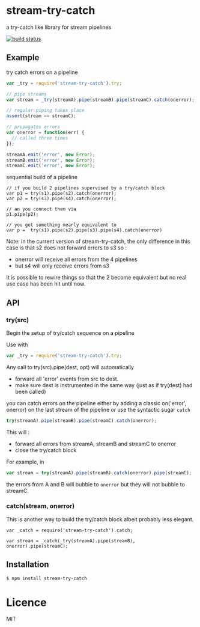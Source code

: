 # stream-try-catch

  a try-catch like library for stream pipelines

[![build status](https://secure.travis-ci.org/jeromew/stream-try-catch.png)](http://travis-ci.org/jeromew/stream-try-catch)

## Example

  try catch errors on a pipeline

```js
var _try = require('stream-try-catch').try;

// pipe streams
var stream = _try(streamA).pipe(streamB).pipe(streamC).catch(onerror);

// regular piping takes place
assert(stream == streamC);

// propagates errors
var onerror = function(err) {
  // called three times
});

streamA.emit('error', new Error);
streamB.emit('error', new Error);
streamC.emit('error', new Error);
```

  sequential build of a pipeline

```
// if you build 2 pipelines supervised by a try/catch block
var p1 = try(s1).pipe(s2).catch(onerror);
var p2 = try(s3).pipe(s4).catch(onerror);

// an you connect them via
p1.pipe(p2);

// you get something nearly equivalent to
var p =  try(s1).pipe(s2).pipe(s3).pipe(s4).catch(onerror)
```

Note: in the current version of stream-try-catch, the only difference in this case is that s2 does not forward errors to s3 so :
 *  onerror will receive all errors from the 4 pipelines
 *  but s4 will only receive errors from s3

It is possible to rewire things so that the 2 become equivalent but no real use case has been hit until now.


## API

### try(src)

Begin the setup of try/catch sequence on a pipeline

Use with
```js
var _try = require('stream-try-catch').try;
```

Any call to try(src).pipe(dest, opt) will automatically

 * forward all 'error' events from src to dest.
 * make sure dest is instrumented in the same way (just as if try(dest) had been called)

you can catch errors on the pipeline either by adding a classic on('error', onerror) on the last stream of the pipeline or use the syntactic sugar `catch`
```js
try(streamA).pipe(streamB).pipe(streamC).catch(onerror);
```

This will :
 * forward all errors from streamA, streamB and streamC to onerror
 * close the try/catch block

For example, in

```js
var stream = try(streamA).pipe(streamB).catch(onerror).pipe(streamC);
```

the errors from A and B will bubble to `onerror` but they will not bubble to streamC.


### catch(stream, onerror)

This is another way to build the try/catch block albeit probably less elegant.

```
var _catch = require('stream-try-catch').catch;

var stream = _catch(_try(streamA).pipe(streamB), onerror).pipe(streamC);

```


## Installation

```bash
$ npm install stream-try-catch
```

# Licence

  MIT

